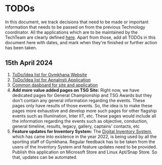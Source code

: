 # TODOs

In this document, we track decisions that need to be made or important information that needs to be passed on from the previous Technology coordinator. All the applications which are to be maintained by the TechTeam are clearly defined [here](APPs.md). Apart from those, add all TODOs in this document here with dates, and mark when they're finished or further action has been taken.

## 15th April 2024

1. [ToDo/Idea list for Gymkhana Website](https://gist.github.com/proffapt/5129f19cb4a1a8df57f35b8efcdc8c1f)
2. [ToDo/Idea list for ApnaInsti Application](https://gist.github.com/proffapt/cccfe8ccfa3ffb845cec7d043a402e74)
3. [Common dasboard for site and application](https://gist.github.com/proffapt/54f235d29a1061e7cee2d691676e1ae2)
4. **Add more value added pages on TSG Site:** Right now, we have dedicated pages for General Championship and TSG Awards but they don't contain any general information regarding the events. These pages only have results of those events. So, the idea is to make these pages more exhaustive and develop more such pages for other flagship events such as Illumination, Inter IIT, etc. These pages would include all the information regarding the events such as objective, conduction, general timeline, results, legacy, gallery, captains' contacts, etc
5. **Feature updates for Inventory System:** The [Digital Inventory System](https://github.com/tsg-iitkgp/tsg-inventory-system/blob/main/README.md), which has came into existence in the year 2022, is being used by all the sporting staff of Gymkhana. Regular feedback has to be taken from the users of the Inventory System and feature updates need to be provided. Publish this application on Microsoft Store and Linux Apt/Snap Store. So that, updates can be automated.